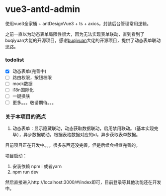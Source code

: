 # vue3-antd-admin
使用vue3全家桶 + antDesignVue3 + ts + axios，封装后台管理常用逻辑。

之前一直以为动态表单局限性很大，因为无法实现表单联动，直到看到了buqiyuan大佬的开源项目，感谢<a href='https://github.com/buqiyuan/vue3-antd-admin'>buqiyuan</a>大佬的开源项目，提供了动态表单联动思路。

### todolist
- [x] 动态表单(完善中)
- [ ] 路由权限，按钮权限
- [ ] mock数据
- [ ] i18n国际化
- [ ] 一键换肤
- [ ] 更多。。。敬请期待。。。

### 关于本项目的亮点
1. 动态表单：显示隐藏联动，动态获取数据联动，启用禁用联动。（基本实现完毕），异步数据联动。根据表格数据对应的id，异步获取表单数据。


目前项目正在开发中。。。很多东西还没完善，但是后续会相继完善的。

项目启动：
1. 安装依赖 npm i 或者yarn
2. npm run dev

然后直接进入http://localhost:3000/#/index即可，目前登录等其他功能还在开发中。